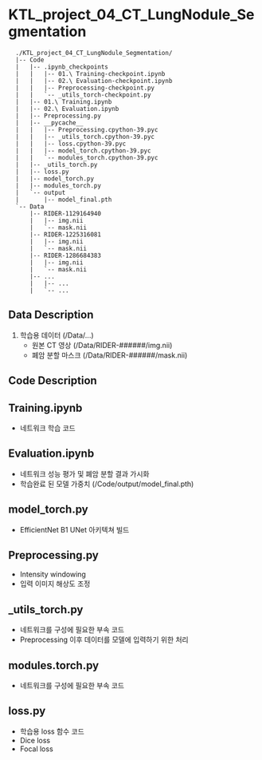 # KTL_project_04_CT_LungNodule_Segmentation

      ./KTL_project_04_CT_LungNodule_Segmentation/
      |-- Code
      |   |-- .ipynb_checkpoints
      |   |   |-- 01.\ Training-checkpoint.ipynb
      |   |   |-- 02.\ Evaluation-checkpoint.ipynb
      |   |   |-- Preprocessing-checkpoint.py
      |   |   `-- _utils_torch-checkpoint.py
      |   |-- 01.\ Training.ipynb
      |   |-- 02.\ Evaluation.ipynb
      |   |-- Preprocessing.py
      |   |-- __pycache__
      |   |   |-- Preprocessing.cpython-39.pyc
      |   |   |-- _utils_torch.cpython-39.pyc
      |   |   |-- loss.cpython-39.pyc
      |   |   |-- model_torch.cpython-39.pyc
      |   |   `-- modules_torch.cpython-39.pyc
      |   |-- _utils_torch.py
      |   |-- loss.py
      |   |-- model_torch.py
      |   |-- modules_torch.py
      |   `-- output
      |       |-- model_final.pth
      `-- Data
          |-- RIDER-1129164940
          |   |-- img.nii
          |   `-- mask.nii
          |-- RIDER-1225316081
          |   |-- img.nii
          |   `-- mask.nii
          |-- RIDER-1286684383
          |   |-- img.nii
          |   `-- mask.nii
          |-- ...
          |   |-- ...
          |   `-- ...


## Data Description
1. 학습용 데이터 (/Data/...)
   - 원본 CT 영상 (/Data/RIDER-######/img.nii)
   - 폐암 분할 마스크 (/Data/RIDER-######/mask.nii)

## Code Description
## Training.ipynb
  - 네트워크 학습 코드
## Evaluation.ipynb
  - 네트워크 성능 평가 및 폐암 분할 결과 가시화
  - 학습완료 된 모델 가중치 (/Code/output/model_final.pth)
## model_torch.py
  - EfficientNet B1 UNet 아키텍쳐 빌드
## Preprocessing.py
  - Intensity windowing
  - 입력 이미지 해상도 조정
## _utils_torch.py
  - 네트워크를 구성에 필요한 부속 코드
  - Preprocessing 이후 데이터를 모델에 입력하기 위한 처리
## modules.torch.py
  - 네트워크를 구성에 필요한 부속 코드
## loss.py
  - 학습용 loss 함수 코드
  - Dice loss
  - Focal loss
